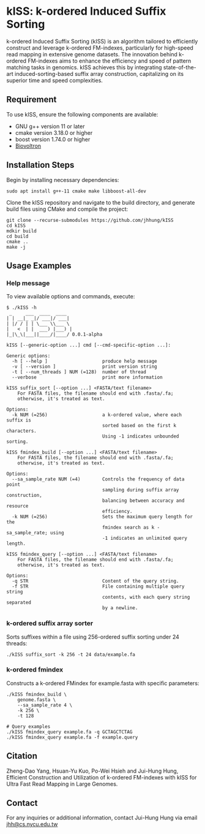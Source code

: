 # kISS: k-ordered Induced Suffix Sorting

k-ordered Induced Suffix Sorting (kISS) is an algorithm tailored to efficiently construct and leverage k-ordered FM-indexes, particularly for high-speed read mapping in extensive genome datasets. The innovation behind k-ordered FM-indexes aims to enhance the efficiency and speed of pattern matching tasks in genomics. kISS achieves this by integrating state-of-the-art induced-sorting-based suffix array construction, capitalizing on its superior time and speed complexities.

## Requirement
To use kISS, ensure the following components are available:
- GNU g++ version 11 or later
- cmake version 3.18.0 or higher
- boost version 1.74.0 or higher
- [Biovoltron](https://github.com/JHHLAB/Biovoltron)

## Installation Steps
Begin by installing necessary dependencies:
```
sudo apt install g++-11 cmake make libboost-all-dev
```

Clone the kISS repository and navigate to the build directory, and generate build files using CMake and compile the project:
```
git clone --recurse-submodules https://github.com/jhhung/kISS
cd kISS
mdkir build
cd build
cmake ..
make -j
```

## Usage Examples
### Help message
To view available options and commands, execute:
```
$ ./kISS -h
 _     ___  ____  ____
| | __|_ _|/ ___|/ ___|
| |/ / | | \___ \\___ \
|   <  | |  ___) |___) |
|_|\_\|___||____/|____/ 0.0.1-alpha

kISS [--generic-option ...] cmd [--cmd-specific-option ...]:

Generic options:
  -h [ --help ]                    produce help message
  -v [ --version ]                 print version string
  -t [ --num_threads ] NUM (=128)  number of thread
  --verbose                        print more information

kISS suffix_sort [--option ...] <FASTA/text filename>
	For FASTA files, the filename should end with .fasta/.fa;
	otherwise, it's treated as text.

Options:
  -k NUM (=256)                    a k-ordered value, where each suffix is
                                   sorted based on the first k characters.
                                   Using -1 indicates unbounded sorting.

kISS fmindex_build [--option ...] <FASTA/text filename>
	For FASTA files, the filename should end with .fasta/.fa;
	otherwise, it's treated as text.

Options:
  --sa_sample_rate NUM (=4)        Controls the frequency of data point
                                   sampling during suffix array construction,
                                   balancing between accuracy and resource
                                   efficiency.
  -k NUM (=256)                    Sets the maximum query length for the
                                   fmindex search as k - sa_sample_rate; using
                                   -1 indicates an unlimited query length.

kISS fmindex_query [--option ...] <FASTA/text filename>
	For FASTA files, the filename should end with .fasta/.fa;
	otherwise, it's treated as text.

Options:
  -q STR                           Content of the query string.
  -f STR                           File containing multiple query string
                                   contents, with each query string separated
                                   by a newline.
```
### k-ordered suffix array sorter
Sorts suffixes within a file using 256-ordered suffix sorting under 24 threads:
```
./kISS suffix_sort -k 256 -t 24 data/example.fa
```

### k-ordered fmindex
Constructs a k-ordered FMindex for example.fasta with specific parameters:
```
./kISS fmindex_build \
    genome.fasta \
    --sa_sample_rate 4 \
    -k 256 \
    -t 128

# Query examples
./kISS fmindex_query example.fa -q GCTAGCTCTAG
./kISS fmindex_query example.fa -f example.query
```

## Citation
Zheng-Dao Yang, Hsuan-Yu Kuo, Po-Wei Hsieh and Jui-Hung Hung, Efficient Construction and Utilization of k-ordered FM-indexes with kISS for Ultra Fast Read Mapping in Large Genomes.

## Contact
For any inquiries or additional information, contact Jui-Hung Hung via email jhh@cs.nycu.edu.tw

